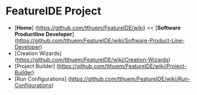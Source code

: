 # FeatureIDE Project

* [**Home**] (https://github.com/tthuem/FeatureIDE/wiki) << [**Software Productline Developer**] (https://github.com/tthuem/FeatureIDE/wiki/Software-Product-Line-Developer)
* [Creation Wizards] (https://github.com/tthuem/FeatureIDE/wiki/Creation-Wizards)
* [Project Builder] (https://github.com/tthuem/FeatureIDE/wiki/Project-Builder)
* [Run Configurations] (https://github.com/tthuem/FeatureIDE/wiki/Run-Configurations)
